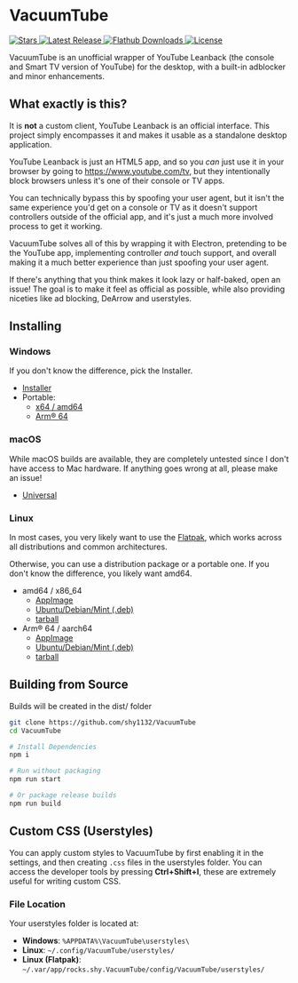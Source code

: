 # VacuumTube
<p>
    <a href="https://github.com/shy1132/VacuumTube/stargazers">
      <img alt="Stars" title="Stars" src="https://img.shields.io/github/stars/shy1132/VacuumTube?style=shield&label=%E2%AD%90%20Stars&branch=main&kill_cache=1%22" />
    </a>
    <a href="https://github.com/shy1132/VacuumTube/releases/latest">
      <img alt="Latest Release" title="Latest Release" src="https://img.shields.io/github/v/release/shy1132/VacuumTube?style=shield&label=%F0%9F%9A%80%20Release">
    </a>
    <a href="https://klausenbusk.github.io/flathub-stats/#ref=rocks.shy.VacuumTube&interval=infinity&downloadType=installs%2Bupdates">
      <img alt="Flathub Downloads" title="Flathub Downloads" src="https://img.shields.io/badge/dynamic/json?color=informational&label=Downloads&logo=flathub&logoColor=white&query=%24.installs_total&url=https%3A%2F%2Fflathub.org%2Fapi%2Fv2%2Fstats%2Frocks.shy.VacuumTube">
    </a>
    <a href="https://github.com/shy1132/VacuumTube/blob/main/LICENSE.md">
      <img alt="License" title="License" src="https://img.shields.io/github/license/shy1132/VacuumTube?label=%F0%9F%93%9C%20License" />
    </a>
</p>

VacuumTube is an unofficial wrapper of YouTube Leanback (the console and Smart TV version of YouTube) for the desktop, with a built-in adblocker and minor enhancements.

## What exactly is this?

It is **not** a custom client, YouTube Leanback is an official interface. This project simply encompasses it and makes it usable as a standalone desktop application.

YouTube Leanback is just an HTML5 app, and so you *can* just use it in your browser by going to https://www.youtube.com/tv, but they intentionally block browsers unless it's one of their console or TV apps.

You can technically bypass this by spoofing your user agent, but it isn't the same experience you'd get on a console or TV as it doesn't support controllers outside of the official app, and it's just a much more involved process to get it working.

VacuumTube solves all of this by wrapping it with Electron, pretending to be the YouTube app, implementing controller *and* touch support, and overall making it a much better experience than just spoofing your user agent.

If there's anything that you think makes it look lazy or half-baked, open an issue! The goal is to make it feel as official as possible, while also providing niceties like ad blocking, DeArrow and userstyles.

## Installing

### Windows

If you don't know the difference, pick the Installer.

- [Installer](https://github.com/shy1132/VacuumTube/releases/latest/download/VacuumTube-Setup.exe)
- Portable:
  - [x64 / amd64](https://github.com/shy1132/VacuumTube/releases/latest/download/VacuumTube-x64-Portable.zip)
  - [Arm® 64](https://github.com/shy1132/VacuumTube/releases/latest/download/VacuumTube-arm64-Portable.zip)

### macOS

While macOS builds are available, they are completely untested since I don't have access to Mac hardware. If anything goes wrong at all, please make an issue!

- [Universal](https://github.com/shy1132/VacuumTube/releases/latest/download/VacuumTube-universal.dmg)

### Linux

In most cases, you very likely want to use the [Flatpak](https://flathub.org/apps/rocks.shy.VacuumTube), which works across all distributions and common architectures.

Otherwise, you can use a distribution package or a portable one. If you don't know the difference, you likely want amd64.

- amd64 / x86_64
  - [AppImage](https://github.com/shy1132/VacuumTube/releases/latest/download/VacuumTube-x86_64.AppImage)
  - [Ubuntu/Debian/Mint (.deb)](https://github.com/shy1132/VacuumTube/releases/latest/download/VacuumTube-amd64.deb)
  - [tarball](https://github.com/shy1132/VacuumTube/releases/latest/download/VacuumTube-x64.tar.gz)
- Arm® 64 / aarch64
  - [AppImage](https://github.com/shy1132/VacuumTube/releases/latest/download/VacuumTube-arm64.AppImage)
  - [Ubuntu/Debian/Mint (.deb)](https://github.com/shy1132/VacuumTube/releases/latest/download/VacuumTube-arm64.deb)
  - [tarball](https://github.com/shy1132/VacuumTube/releases/latest/download/VacuumTube-arm64.tar.gz)

## Building from Source

Builds will be created in the dist/ folder

```sh
git clone https://github.com/shy1132/VacuumTube
cd VacuumTube

# Install Dependencies
npm i

# Run without packaging
npm run start

# Or package release builds
npm run build
```

## Custom CSS (Userstyles)

You can apply custom styles to VacuumTube by first enabling it in the settings, and then creating `.css` files in the userstyles folder. You can access the developer tools by pressing **Ctrl+Shift+I**, these are extremely useful for writing custom CSS.

### File Location

Your userstyles folder is located at:

- **Windows**: `%APPDATA%\VacuumTube\userstyles\`
- **Linux**: `~/.config/VacuumTube/userstyles/`
- **Linux (Flatpak)**: `~/.var/app/rocks.shy.VacuumTube/config/VacuumTube/userstyles/`

